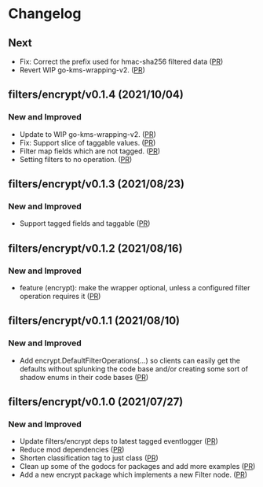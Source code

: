 # Changelog

## Next 

- Fix: Correct the prefix used for hmac-sha256 filtered data
  ([PR](https://github.com/hashicorp/go-eventlogger/pull/69))
- Revert WIP go-kms-wrapping-v2.
  ([PR](https://github.com/hashicorp/go-eventlogger/pull/70))  
  
##  filters/encrypt/v0.1.4 (2021/10/04)
### New and Improved
- Update to WIP go-kms-wrapping-v2.
  ([PR](https://github.com/hashicorp/go-eventlogger/pull/67))  
- Fix: Support slice of taggable values.
  ([PR](https://github.com/hashicorp/go-eventlogger/pull/66)) 
- Filter map fields which are not tagged. ([PR](https://github.com/hashicorp/go-eventlogger/pull/63))
- Setting filters to no operation. ([PR](https://github.com/hashicorp/go-eventlogger/pull/61))

##  filters/encrypt/v0.1.3 (2021/08/23)
### New and Improved
- Support tagged fields and taggable ([PR](https://github.com/hashicorp/go-eventlogger/pull/60))

## filters/encrypt/v0.1.2 (2021/08/16)
### New and Improved
- feature (encrypt): make the wrapper optional, unless a configured filter
  operation requires it ([PR](https://github.com/hashicorp/go-eventlogger/pull/59))

## filters/encrypt/v0.1.1 (2021/08/10)
### New and Improved
- Add encrypt.DefaultFilterOperations(...) so clients can easily get the
  defaults without splunking the code base and/or creating some sort of shadow
  enums in their code bases
  ([PR](https://github.com/hashicorp/go-eventlogger/pull/58))

## filters/encrypt/v0.1.0 (2021/07/27)
### New and Improved
- Update filters/encrypt deps to latest tagged eventlogger ([PR](https://github.com/hashicorp/go-eventlogger/pull/56))
- Reduce mod dependencies ([PR](https://github.com/hashicorp/go-eventlogger/pull/55))
- Shorten classification tag to just class ([PR](https://github.com/hashicorp/go-eventlogger/pull/48))
- Clean up some of the godocs for packages and add more examples ([PR](https://github.com/hashicorp/go-eventlogger/pull/47))
- Add a new encrypt package which implements a new Filter node. ([PR](https://github.com/hashicorp/go-eventlogger/pull/46))